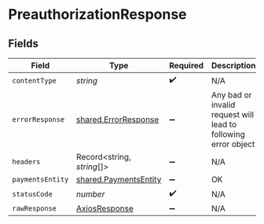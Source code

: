 # PreauthorizationResponse


## Fields

| Field                                                          | Type                                                           | Required                                                       | Description                                                    |
| -------------------------------------------------------------- | -------------------------------------------------------------- | -------------------------------------------------------------- | -------------------------------------------------------------- |
| `contentType`                                                  | *string*                                                       | :heavy_check_mark:                                             | N/A                                                            |
| `errorResponse`                                                | [shared.ErrorResponse](../../models/shared/errorresponse.md)   | :heavy_minus_sign:                                             | Any bad or invalid request will lead to following error object |
| `headers`                                                      | Record<string, *string*[]>                                     | :heavy_minus_sign:                                             | N/A                                                            |
| `paymentsEntity`                                               | [shared.PaymentsEntity](../../models/shared/paymentsentity.md) | :heavy_minus_sign:                                             | OK                                                             |
| `statusCode`                                                   | *number*                                                       | :heavy_check_mark:                                             | N/A                                                            |
| `rawResponse`                                                  | [AxiosResponse](https://axios-http.com/docs/res_schema)        | :heavy_minus_sign:                                             | N/A                                                            |